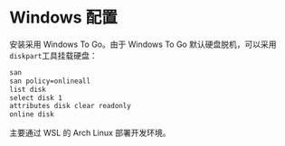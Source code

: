 # Windows 配置

安装采用 Windows To Go。由于 Windows To Go 默认硬盘脱机，可以采用`diskpart`工具挂载硬盘：

```txt
san
san policy=onlineall
list disk
select disk 1
attributes disk clear readonly
online disk
```

主要通过 WSL 的 Arch Linux 部署开发环境。
